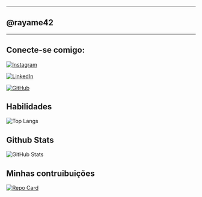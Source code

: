
---
 ## @rayame42
---


## Conecte-se comigo:

[![Instagram](https://img.shields.io/badge/Instagram-FFF?style=for-the-badge&logo=instagram)](https://www.instagram.com/_rayame/)

[![LinkedIn](https://img.shields.io/badge/LinkedIn-FFF?style=for-the-badge&logo=linkedin&logoColor=black)](https://www.linkedin.com/in/rayane-santos-338780138/)

[![GitHub](https://img.shields.io/badge/GitHuB-FFF?style=for-the-badge&logo=github&logoColor=black)](+https://github.com/rayame42)

## Habilidades

![Top Langs](https://github-readme-stats-git-masterrstaa-rickstaa.vercel.app/api/top-langs/?username=RAYAME42&bg_color=000&border_color=d79ec8&title_color=e392a5&text_color=91dae4)

## Github Stats 

![GitHub Stats](https://github-readme-stats.vercel.app/api?username=RAYAME42&theme=transparent&bg_color=000&border_color=d79ec8&show_icons=true&icon_color=e49d91&title_color=e392a5&text_color=91dae4)

## Minhas contruibuições 

[![Repo Card](https://github-readme-stats.vercel.app/api/pin/?username=RAYAME42&repo=DIO-LAB-OPEN-SOURCE&bg_color=000&border_color=d79ec8&show_icons=true&icon_color=e49d91&title_color=e392a5&text_color=91dae4)](https://github.com/rayame42/dio-lab-open-source)
